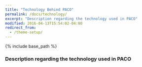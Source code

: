 ```yaml
---
title: "Technology Behind PACO"
permalink: /docs/technology/
excerpt: "Description regarding the technology used in PACO"
modified: 2016-04-13T15:54:02-04:00
redirect_from:
  - /theme-setup/
---
```


{% include base_path %}

### Description regarding the technology used in PACO
